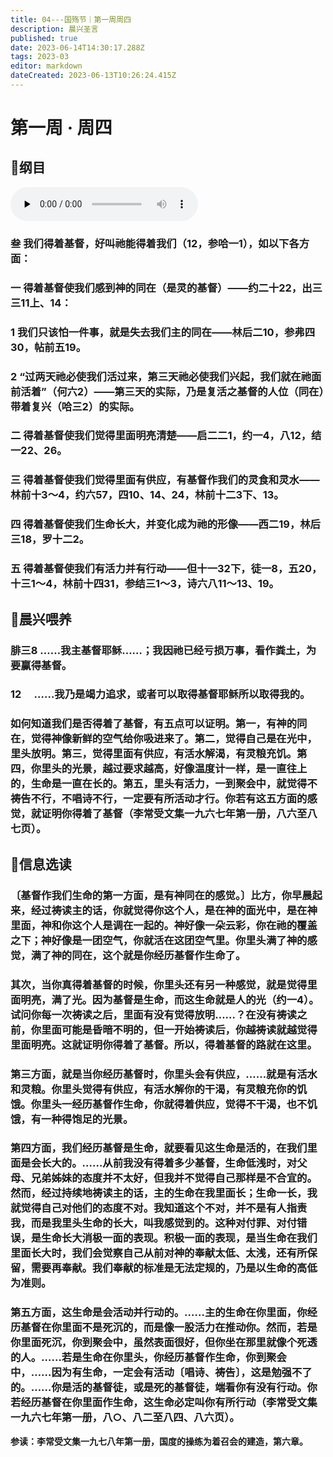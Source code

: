 ```yaml
---
title: 04---国殇节｜第一周周四
description: 晨兴圣言
published: true
date: 2023-06-14T14:30:17.288Z
tags: 2023-03
editor: markdown
dateCreated: 2023-06-13T10:26:24.415Z
---
```


# 第一周 · 周四
## 📖纲目
<audio id="audio" controls="" preload="none">
      <source id="mp3" src="/2023-03/week1/week1day4.mp3">
</audio>

### 叁	我们得着基督，好叫祂能得着我们（12，参哈一1），如以下各方面：

### 一	得着基督使我们感到神的同在（是灵的基督）——约二十22，出三三11上、14：

### 1	我们只该怕一件事，就是失去我们主的同在——林后二10，参弗四30，帖前五19。

### 2	“过两天祂必使我们活过来，第三天祂必使我们兴起，我们就在祂面前活着”（何六2）——第三天的实际，乃是复活之基督的人位（同在）带着复兴（哈三2）的实际。

### 二	得着基督使我们觉得里面明亮清楚——启二二1，约一4，八12，结一22、26。

### 三	得着基督使我们觉得里面有供应，有基督作我们的灵食和灵水——林前十3～4，约六57，四10、14、24，林前十二3下、13。

### 四	得着基督使我们生命长大，并变化成为祂的形像——西二19，林后三18，罗十二2。

### 五	得着基督使我们有活力并有行动——但十一32下，徒一8，五20，十三1～4，林前十四31，参结三1～3，诗六八11～13、19。

## 📖晨兴喂养

### 腓三8 ……我主基督耶稣……；我因祂已经亏损万事，看作粪土，为要赢得基督。

### 12　 ……我乃是竭力追求，或者可以取得基督耶稣所以取得我的。

### 如何知道我们是否得着了基督，有五点可以证明。第一，有神的同在，觉得神像新鲜的空气给你吸进来了。第二，觉得自己是在光中，里头放明。第三，觉得里面有供应，有活水解渴，有灵粮充饥。第四，你里头的光景，越过要求越高，好像温度计一样，是一直往上的，生命是一直在长的。第五，里头有活力，一到聚会中，就觉得不祷告不行，不唱诗不行，一定要有所活动才行。你若有这五方面的感觉，就证明你得着了基督（李常受文集一九六七年第一册，八六至八七页）。

## 📖信息选读

### 〔基督作我们生命的第一方面，是有神同在的感觉。〕比方，你早晨起来，经过祷读主的话，你就觉得你这个人，是在神的面光中，是在神里面，神和你这个人是调在一起的。神好像一朵云彩，你在祂的覆盖之下；神好像是一团空气，你就活在这团空气里。你里头满了神的感觉，满了神的同在，这个就是你经历基督作生命了。

### 其次，当你真得着基督的时候，你里头还有另一种感觉，就是觉得里面明亮，满了光。因为基督是生命，而这生命就是人的光（约一4）。试问你每一次祷读之后，里面有没有觉得放明……？在没有祷读之前，你里面可能是昏暗不明的，但一开始祷读后，你越祷读就越觉得里面明亮。这就证明你得着了基督。所以，得着基督的路就在这里。

### 第三方面，就是当你经历基督时，你里头会有供应，……就是有活水和灵粮。你里头觉得有供应，有活水解你的干渴，有灵粮充你的饥饿。你里头一经历基督作生命，你就得着供应，觉得不干渴，也不饥饿，有一种得饱足的光景。

### 第四方面，我们经历基督是生命，就要看见这生命是活的，在我们里面是会长大的。……从前我没有得着多少基督，生命低浅时，对父母、兄弟姊妹的态度并不太好，但我并不觉得自己那样是不合宜的。然而，经过持续地祷读主的话，主的生命在我里面长；生命一长，我就觉得自己对他们的态度不对。我知道这个不对，并不是有人指责我，而是我里头生命的长大，叫我感觉到的。这种对付罪、对付错误，是生命长大消极一面的表现。积极一面的表现，是当生命在我们里面长大时，我们会觉察自己从前对神的奉献太低、太浅，还有所保留，需要再奉献。我们奉献的标准是无法定规的，乃是以生命的高低为准则。

### 第五方面，这生命是会活动并行动的。……主的生命在你里面，你经历基督在你里面不是死沉的，而是像一股活力在推动你。然而，若是你里面死沉，你到聚会中，虽然表面很好，但你坐在那里就像个死透的人。……若是生命在你里头，你经历基督作生命，你到聚会中，……因为有生命，一定会有活动〔唱诗、祷告〕，这是勉强不了的。……你是活的基督徒，或是死的基督徒，端看你有没有行动。你若经历基督在你里面作生命，这生命必定叫你有所行动（李常受文集一九六七年第一册，八○、八二至八四、八六页）。

**参读：李常受文集一九七八年第一册，国度的操练为着召会的建造，第六章。**
<!-- Google tag (gtag.js) -->
<script async src="https://www.googletagmanager.com/gtag/js?id=G-1P8709Z16T"></script>
<script>
  window.dataLayer = window.dataLayer || [];
  function gtag(){dataLayer.push(arguments);}
  gtag('js', new Date());

  gtag('config', 'G-1P8709Z16T');
</script>